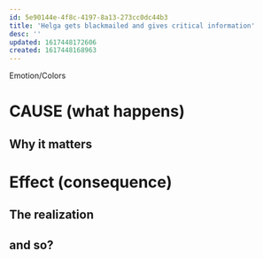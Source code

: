 ```yaml
---
id: 5e90144e-4f8c-4197-8a13-273cc0dc44b3
title: 'Helga gets blackmailed and gives critical information'
desc: ''
updated: 1617448172606
created: 1617448168963
---
```

Emotion/Colors
>

# CAUSE (what happens)


##  Why it matters


# Effect (consequence) 

## The realization

## and so?
